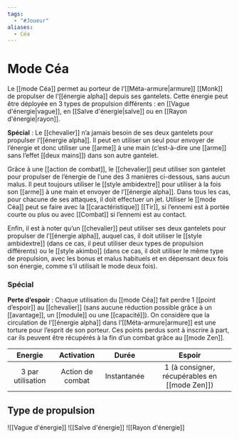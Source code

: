 ```yaml
---
tags:
  - "#Joueur"
aliases:
  - Céa
---
```

# Mode Céa

Le [[mode Céa]] permet au porteur de l’[[Méta-armure|armure]] [[Monk]] de propulser de l’[[énergie alpha]] depuis ses gantelets. Cette énergie peut être déployée en 3 types de propulsion différents : en [[Vague d'énergie|vague]], en [[Salve d'énergie|salve]] ou en [[Rayon d'énergie|rayon]].

**Spécial** : Le [[chevalier]] n’a jamais besoin de ses deux gantelets pour propulser l’[[énergie alpha]]. Il peut en utiliser un seul pour envoyer de l’énergie et donc utiliser une [[arme]] à une main (c’est-à-dire une [[arme]] sans l’effet [[deux mains]]) dans son autre gantelet.

Grâce à une [[action de combat]], le [[chevalier]] peut utiliser son gantelet pour propulser de l’énergie de l’une des 3 manières ci-dessous, sans aucun malus. Il peut toujours utiliser le [[style ambidextre]] pour utiliser à la fois son [[arme]] à une main et envoyer de l’[[énergie alpha]]. Dans tous les cas, pour chacune de ses attaques, il doit effectuer un jet. Utiliser le [[mode Céa]] peut se faire avec la [[caractéristique]] [[Tir]], si l’ennemi est à portée courte ou plus ou avec [[Combat]] si l’ennemi est au contact.

Enfin, il est à noter qu’un [[chevalier]] peut utiliser ses deux gantelets pour propulser de l’[[énergie alpha]], auquel cas, il doit utiliser le [[style ambidextre]] (dans ce cas, il peut utiliser deux types de propulsion différents) ou le [[style akimbo]] (dans ce cas, il doit utiliser le même type de propulsion, avec les bonus et malus habituels et en dépensant deux fois son énergie, comme s’il utilisait le mode deux fois).

### Spécial
**Perte d’espoir** : Chaque utilisation du [[mode Céa]] fait perdre 1 [[point d’espoir]] au [[chevalier]] (sans aucune réduction possible grâce à un [[avantage]], un [[module]] ou une [[capacité]]). On considère que la circulation de l’[[énergie alpha]] dans l’[[Méta-armure|armure]] est une torture pour l’esprit de son porteur. Ces points perdus sont à inscrire à part, car ils peuvent être récupérés à la fin d’un combat grâce au [[mode Zen]].

|      Energie      |    Activation    |    Durée    |                    Espoir                     |
| :---------------: | :--------------: | :---------: | :-------------------------------------------: |
| 3 par utilisation | Action de combat | Instantanée | 1 (à consigner, récupérables en [[mode Zen]]) |
## Type de propulsion
![[Vague d'énergie]]
![[Salve d'énergie]]
![[Rayon d'énergie]]
